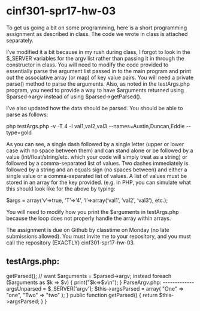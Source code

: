 # cinf301-spr17-hw-03



To get us going a bit on some programming, here is a short programming assignment as described in class.  The code we wrote in class is attached separately.

I’ve modified it a bit because in my rush during class, I forgot to look in the $_SERVER variables for the argv list rather than passing it in through the constructor in class.  You will need to modify the code provided to essentially parse the argument list passed in to the main program and print out the associative array (or map) of key value pairs.  You will need a private parse() method to parse the arguments.  Also, as noted in the testArgs.php program, you need to provide a way to have $arguments returned using $parsed->argv instead of using $parsed->getParsed().

I’ve also updated how the data should be parsed.  You should be able to parse as follows:

php testArgs.php -v -T 4 -l val1,val2,val3 --names=Austin,Duncan,Eddie --type=gold

As you can see, a single dash followed by a single letter (upper or lower case with no space between them) and can stand alone or be followed by a value (int/float/string/etc. which your code will simply treat as a string) or followed by a comma-separated list of values.  Two dashes immediately is followed by a string and an equals sign (no spaces between) and either a single value or a comma-separated list of values.  A list of values must be stored in an array for the key provided. (e.g. in PHP, you can simulate what this should look like for the above by typing:

$args = array(‘v’=>true, ’T’=>’4’, ‘l’=>array(‘val1’, ‘val2’, ‘val3’), etc.);

You will need to modify how you print the $arguments in testArgs.php because the loop does not properly handle the array within arrays.

The assignment is due on Github by classtime on Monday (no late submissions allowed).  You must invite me to your repository, and you must call the repository (EXACTLY) cinf301-spr17-hw-03. 

testArgs.php:
------------
<?php
require_once "./ParseArgv.php";

$parsed = new ParseArgv();
$arguments = $parsedâ€”>getParsed();
// want   $arguments = $parsed->argv;  instead

foreach ($arguments as $k => $v) {
    print("$k=>$v\n");
}


ParseArgv.php:
-------------
<?php

class ParseArgv
{
    private $argsParsed;
    private $argsUnparsed;

    public function __construct()
    {
        $this->argsUnparsed = $_SERVER['argv'];
        $this->argsParsed = array(
            "One" => "one",
            "Two" => "two"
        );
    }

    public function getParsed()
    {
        return $this->argsParsed;
    }
}

